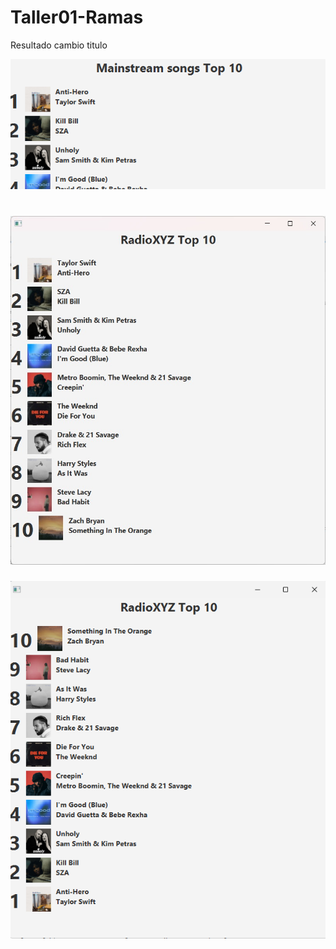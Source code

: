 # Taller01-Ramas
Resultado cambio titulo

![Resultado titulo](TopMusical/img/capturas/resultado_titulo.png)

![Captura](Cap_switch_artista_titulo.jpg)
=======
![Captura de resultado](top_descendente.png)


